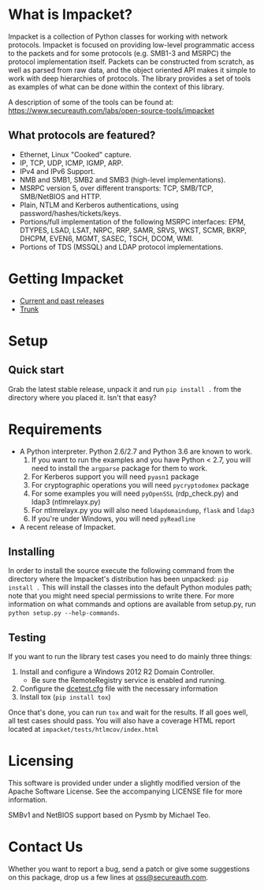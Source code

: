 What is Impacket?
=================

Impacket is a collection of Python classes for working with network
protocols. Impacket is focused on providing low-level
programmatic access to the packets and for some protocols (e.g.
SMB1-3 and MSRPC) the protocol implementation itself.
Packets can be constructed from scratch, as well as parsed from 
raw data, and the object oriented API makes it simple to work with 
deep hierarchies of protocols. The library provides a set of tools
as examples of what can be done within the context of this library.

A description of some of the tools can be found at:
https://www.secureauth.com/labs/open-source-tools/impacket

What protocols are featured?
----------------------------

 * Ethernet, Linux "Cooked" capture.
 * IP, TCP, UDP, ICMP, IGMP, ARP.
 * IPv4 and IPv6 Support.
 * NMB and SMB1, SMB2 and SMB3 (high-level implementations).
 * MSRPC version 5, over different transports: TCP, SMB/TCP, SMB/NetBIOS and HTTP.
 * Plain, NTLM and Kerberos authentications, using password/hashes/tickets/keys.
 * Portions/full implementation of the following MSRPC interfaces: EPM, DTYPES, LSAD, LSAT, NRPC, RRP, SAMR, SRVS, WKST, SCMR, BKRP, DHCPM, EVEN6, MGMT, SASEC, TSCH, DCOM, WMI.
 * Portions of TDS (MSSQL) and LDAP protocol implementations.


Getting Impacket
================

* [Current and past releases](https://github.com/SecureAuthCorp/impacket/releases)
* [Trunk](https://github.com/SecureAuthCorp/impacket)

Setup
=====

Quick start
-----------

Grab the latest stable release, unpack it and run `pip install .` from the directory where you placed it. Isn't that easy?


Requirements
============

 * A Python interpreter. Python 2.6/2.7 and Python 3.6 are known to work. 
   1. If you want to run the examples and you have Python < 2.7, you
      will need to install the `argparse` package for them to work.
   2. For Kerberos support you will need `pyasn1` package
   3. For cryptographic operations you will need `pycryptodomex` package
   4. For some examples you will need `pyOpenSSL` (rdp_check.py) and ldap3 (ntlmrelayx.py)
   5. For ntlmrelayx.py you will also need `ldapdomaindump`, `flask` and `ldap3`
   6. If you're under Windows, you will need `pyReadline`
 * A recent release of Impacket.

Installing
----------

In order to install the source execute the following command from the
directory where the Impacket's distribution has been unpacked: `pip install .`
This will install the classes into the default
Python modules path; note that you might need special permissions to
write there. For more information on what commands and options are
available from setup.py, run `python setup.py --help-commands`.

Testing
-------

If you want to run the library test cases you need to do mainly three things:

1. Install and configure a Windows 2012 R2 Domain Controller.
   * Be sure the RemoteRegistry service is enabled and running.
2. Configure the [dcetest.cfg](https://github.com/SecureAuthCorp/impacket/blob/impacket_0_9_19/tests/SMB_RPC/dcetests.cfg) file with the necessary information
3. Install tox (`pip install tox`)

Once that's done, you can run `tox` and wait for the results. If all goes well, all test cases should pass.
You will also have a coverage HTML report located at `impacket/tests/htlmcov/index.html`

Licensing
=========

This software is provided under under a slightly modified version of
the Apache Software License. See the accompanying LICENSE file for
more information.

SMBv1 and NetBIOS support based on Pysmb by Michael Teo.


Contact Us
==========

Whether you want to report a bug, send a patch or give some
suggestions on this package, drop us a few lines at
oss@secureauth.com.
